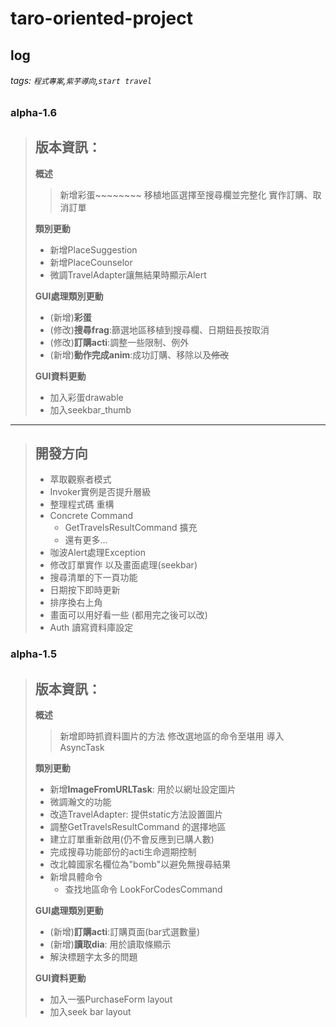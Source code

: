 ﻿# taro-oriented-project
## log
###### tags: `程式專案`,`紫芋導向`,`start travel`
### alpha-1.6
> 版本資訊：
> -
> 
> **概述**
> > 新增彩蛋~~~~~~~~
> > 移植地區選擇至搜尋欄並完整化
> > 實作訂購、取消訂單
> 
> **類別更動**
> - 新增PlaceSuggestion
> - 新增PlaceCounselor
> - 微調TravelAdapter讓無結果時顯示Alert
>     
> **GUI處理類別更動**
> - (新增)**彩蛋**
> - (修改)**搜尋frag**:篩選地區移植到搜尋欄、日期鈕長按取消
> - (修改)**訂購acti**:調整一些限制、例外
> - (新增)**動作完成anim**:成功訂購、移除以及~~修改~~
> 
> **GUI資料更動**
> - 加入彩蛋drawable
> - 加入seekbar_thumb

--- 
> 開發方向
> - 
> - 萃取觀察者模式
> - Invoker實例是否提升層級
> - 整理程式碼 重構
> - Concrete Command
>     - GetTravelsResultCommand 擴充
>     - 還有更多...
> - 咖波Alert處理Exception
> - 修改訂單實作 以及畫面處理(seekbar)
> - 搜尋清單的下一頁功能
> - 日期按下即時更新
> - 排序換右上角
> - 畫面可以用好看一些 (都用完之後可以改)
> - Auth 讀寫資料庫設定
### alpha-1.5
> 版本資訊：
> -
> 
> **概述**
> > 新增即時抓資料圖片的方法
> > 修改選地區的命令至堪用
> > 導入AsyncTask
> 
> **類別更動**
> - 新增**ImageFromURLTask**: 用於以網址設定圖片
> - 微調瀚文的功能
> - 改造TravelAdapter: 提供static方法設置圖片
> - 調整GetTravelsResultCommand 的選擇地區
> - 建立訂單重新啟用(仍不會反應到已購人數)
> - 完成搜尋功能部份的acti生命週期控制
> - 改北韓國家名欄位為"bomb"以避免無搜尋結果
> - 新增具體命令
>     - 查找地區命令 LookForCodesCommand
>     
> **GUI處理類別更動**
> - (新增)**訂購acti**:訂購頁面(bar式選數量)
> - (新增)**讀取dia**: 用於讀取條顯示
> - 解決標題字太多的問題
> 
> **GUI資料更動**
> - 加入一張PurchaseForm layout
> - 加入seek bar layout
